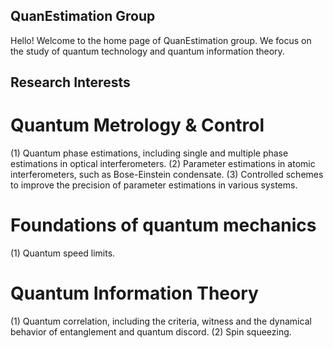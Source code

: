 ## **QuanEstimation Group**

Hello! Welcome to the home page of QuanEstimation group. We focus on the study of quantum technology and quantum information theory. 

## **Research Interests**

# Quantum Metrology & Control

(1) Quantum phase estimations, including single and multiple phase estimations in optical interferometers.
(2) Parameter estimations in atomic interferometers, such as Bose-Einstein condensate.
(3) Controlled schemes to improve the precision of parameter estimations in various systems. 

# Foundations of quantum mechanics
(1) Quantum speed limits. ​​ 

# Quantum Information Theory
(1) Quantum correlation, including the criteria, witness and the dynamical behavior of entanglement and quantum discord.
(2) Spin squeezing.
